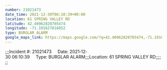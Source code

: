 ```yaml
---
number: 21021473
date_time: 2021-12-30T06:10:39+00:00
location: 61 SPRING VALLEY RD
latitude: 42.40962820705474
longitude: -71.191627816852
type: BURGLAR ALARM
google_maps_link: https://maps.google.com/?q=42.40962820705474,-71.191627816852
---
```


;;;Incident #: 21021473     Date: 2021‐12‐30 06:10:39     Type: BURGLAR ALARM;;;Location: 61 SPRING VALLEY RD;;;;;;

